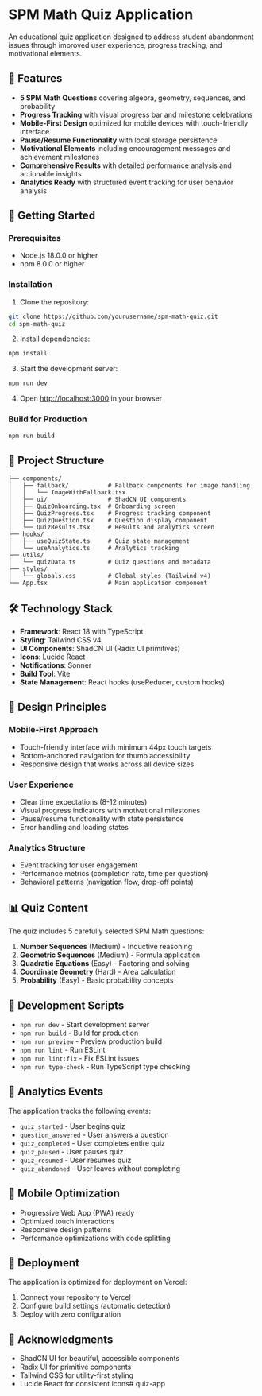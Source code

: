 # SPM Math Quiz Application

An educational quiz application designed to address student abandonment issues through improved user experience, progress tracking, and motivational elements.

## 🎯 Features

- **5 SPM Math Questions** covering algebra, geometry, sequences, and probability
- **Progress Tracking** with visual progress bar and milestone celebrations
- **Mobile-First Design** optimized for mobile devices with touch-friendly interface
- **Pause/Resume Functionality** with local storage persistence
- **Motivational Elements** including encouragement messages and achievement milestones
- **Comprehensive Results** with detailed performance analysis and actionable insights
- **Analytics Ready** with structured event tracking for user behavior analysis

## 🚀 Getting Started

### Prerequisites

- Node.js 18.0.0 or higher
- npm 8.0.0 or higher

### Installation

1. Clone the repository:
```bash
git clone https://github.com/yourusername/spm-math-quiz.git
cd spm-math-quiz
```

2. Install dependencies:
```bash
npm install
```

3. Start the development server:
```bash
npm run dev
```

4. Open [http://localhost:3000](http://localhost:3000) in your browser

### Build for Production

```bash
npm run build
```

## 📁 Project Structure

```
├── components/
│   ├── fallback/           # Fallback components for image handling
│   │   └── ImageWithFallback.tsx
│   ├── ui/                 # ShadCN UI components
│   ├── QuizOnboarding.tsx  # Onboarding screen
│   ├── QuizProgress.tsx    # Progress tracking component
│   ├── QuizQuestion.tsx    # Question display component
│   └── QuizResults.tsx     # Results and analytics screen
├── hooks/
│   ├── useQuizState.ts     # Quiz state management
│   └── useAnalytics.ts     # Analytics tracking
├── utils/
│   └── quizData.ts         # Quiz questions and metadata
├── styles/
│   └── globals.css         # Global styles (Tailwind v4)
└── App.tsx                 # Main application component
```

## 🛠️ Technology Stack

- **Framework**: React 18 with TypeScript
- **Styling**: Tailwind CSS v4
- **UI Components**: ShadCN UI (Radix UI primitives)
- **Icons**: Lucide React
- **Notifications**: Sonner
- **Build Tool**: Vite
- **State Management**: React hooks (useReducer, custom hooks)

## 🎨 Design Principles

### Mobile-First Approach
- Touch-friendly interface with minimum 44px touch targets
- Bottom-anchored navigation for thumb accessibility
- Responsive design that works across all device sizes

### User Experience
- Clear time expectations (8-12 minutes)
- Visual progress indicators with motivational milestones
- Pause/resume functionality with state persistence
- Error handling and loading states

### Analytics Structure
- Event tracking for user engagement
- Performance metrics (completion rate, time per question)
- Behavioral patterns (navigation flow, drop-off points)

## 📊 Quiz Content

The quiz includes 5 carefully selected SPM Math questions:

1. **Number Sequences** (Medium) - Inductive reasoning
2. **Geometric Sequences** (Medium) - Formula application
3. **Quadratic Equations** (Easy) - Factoring and solving
4. **Coordinate Geometry** (Hard) - Area calculation
5. **Probability** (Easy) - Basic probability concepts

## 🔧 Development Scripts

- `npm run dev` - Start development server
- `npm run build` - Build for production
- `npm run preview` - Preview production build
- `npm run lint` - Run ESLint
- `npm run lint:fix` - Fix ESLint issues
- `npm run type-check` - Run TypeScript type checking

## 🎯 Analytics Events

The application tracks the following events:

- `quiz_started` - User begins quiz
- `question_answered` - User answers a question
- `quiz_completed` - User completes entire quiz
- `quiz_paused` - User pauses quiz
- `quiz_resumed` - User resumes quiz
- `quiz_abandoned` - User leaves without completing

## 📱 Mobile Optimization

- Progressive Web App (PWA) ready
- Optimized touch interactions
- Responsive design patterns
- Performance optimizations with code splitting

## 🚀 Deployment

The application is optimized for deployment on Vercel:

1. Connect your repository to Vercel
2. Configure build settings (automatic detection)
3. Deploy with zero configuration

## 🙏 Acknowledgments

- ShadCN UI for beautiful, accessible components
- Radix UI for primitive components
- Tailwind CSS for utility-first styling
- Lucide React for consistent icons# quiz-app
